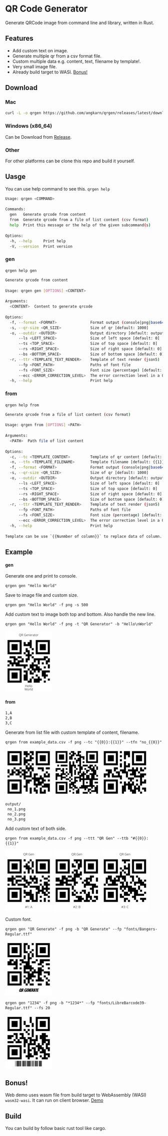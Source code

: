 # QR Code Generator

Generate QRCode image from command line and library, written in Rust.

## Features

- Add custom text on image.
- Generate multiple qr from a csv format file.
- Custom multiple data e.g. content, text, filename by template!.
- Very small image file.
- Already build target to WASI. [Bonus!](#bonus)

## Download

### Mac

```sh
curl -L -o qrgen https://github.com/angkarn/qrgen/releases/latest/download/qrgen-x86_64-apple-darwin && chmod +x qrgen
```

### Windows (x86_64)

Can be Download from [Release](https://github.com/angkarn/qrgen/releases).

### Other

For other platforms can be clone this repo and build it yourself.

## Uasge

You can use help command to see this.
`qrgen help`

```bash
Usage: qrgen <COMMAND>

Commands:
  gen   Generate qrcode from content
  from  Generate qrcode from a file of list content (csv format)
  help  Print this message or the help of the given subcommand(s)

Options:
  -h, --help     Print help
  -V, --version  Print version
```

### gen

`qrgen help gen`

```bash
Generate qrcode from content

Usage: qrgen gen [OPTIONS] <CONTENT>

Arguments:
  <CONTENT>  Content to generate qrcode

Options:
  -f, --format <FORMAT>               Format output (console|png|base64) [default: console]
  -s, --qr-size <QR_SIZE>             Size of qr [default: 1000]
  -o, --outdir <OUTDIR>               Output directory [default: output]
      --ls <LEFT_SPACE>               Size of left space [default: 0]
      --ts <TOP_SPACE>                Size of top space [default: 0]
      --rs <RIGHT_SPACE>              Size of right space [default: 0]
      --bs <BOTTOM_SPACE>             Size of bottom space [default: 0]
  -r, --ttr <TEMPLATE_TEXT_RENDER>    Template of text render (json5)
      --fp <FONT_PATH>                Paths of font file
      --fs <FONT_SIZE>                Font size (percentage) [default: 50]
      --ecc <ERROR_CORRECTION_LEVEL>  The error correction level in a QR Code symbol. (l|m|q|h) [default: m]
  -h, --help                          Print help
```

### from

`qrgen help from`

```bash
Generate qrcode from a file of list content (csv format)

Usage: qrgen from [OPTIONS] <PATH>

Arguments:
  <PATH>  Path file of list content

Options:
  -c, --tc <TEMPLATE_CONTENT>         Template of qr content [default: {{1}}]
  -n, --tfn <TEMPLATE_FILENAME>       Template filename [default: {{1}}]
  -f, --format <FORMAT>               Format output (console|png|base64) [default: console]
  -s, --qr-size <QR_SIZE>             Size of qr [default: 1000]
  -o, --outdir <OUTDIR>               Output directory [default: output]
      --ls <LEFT_SPACE>               Size of left space [default: 0]
      --ts <TOP_SPACE>                Size of top space [default: 0]
      --rs <RIGHT_SPACE>              Size of right space [default: 0]
      --bs <BOTTOM_SPACE>             Size of bottom space [default: 0]
  -r, --ttr <TEMPLATE_TEXT_RENDER>    Template of text render (json5)
      --fp <FONT_PATH>                Paths of font file
      --fs <FONT_SIZE>                Font size (percentage) [default: 50]
      --ecc <ERROR_CORRECTION_LEVEL>  The error correction level in a QR Code symbol. (l|m|q|h) [default: m]
  -h, --help                          Print help

Template can be use `{{Nunmber of column}}` to replace data of column. And use `{{ROW}}` to replace number of row.
```

## Example

#### gen

Generate one and print to console.

```
qrgen gen "Hello World"
```

Save to image file and custom size.

```
qrgen gen "Hello World" -f png -s 500
```

Add custom text to image both top and bottom. Also handle the new line.
```
qrgen gen "Hello World" -f png -t "QR Generator" -b "Hello\nWorld"
```
![qr](https://raw.githubusercontent.com/angkarn/qrgen/main/example/assets/text_top_bottom/qr.jpg)

#### from

```
1,A
2,B
3,C
```

Generate from list file with custom template of content, filename.
```
qrgen from example_data.csv -f png --tc "{{0}}:{{1}}" --tfn "no_{{0}}"
```
![no_1](https://raw.githubusercontent.com/angkarn/qrgen/main/example/assets/template_content_filename/no_1.jpg) ![no_2](https://raw.githubusercontent.com/angkarn/qrgen/main/example/assets/template_content_filename/no_2.jpg) ![no_3](https://raw.githubusercontent.com/angkarn/qrgen/main/example/assets/template_content_filename/no_3.jpg)
```
output/
 no_1.png
 no_2.png
 no_3.png
```

Add custom text of both side.
```
qrgen from example_data.csv -f png --ttt "QR Gen" --ttb "#{{0}}: {{1}}"
```
![1](https://raw.githubusercontent.com/angkarn/qrgen/main/example/assets/list_custom_text/1.jpg) ![2](https://raw.githubusercontent.com/angkarn/qrgen/main/example/assets/list_custom_text/2.jpg) ![3](https://raw.githubusercontent.com/angkarn/qrgen/main/example/assets/list_custom_text/3.jpg)

Custom font.
```
qrgen gen "QR Generate" -f png -b "QR Generate" --fp "fonts/Bangers-Regular.ttf"
```
![qr](https://raw.githubusercontent.com/angkarn/qrgen/main/example/assets/custom_font/qr.jpg)

```
qrgen gen "1234" -f png -b "*1234*" --fp "fonts/LibreBarcode39-Regular.ttf" --fs 20
```
![qr](https://raw.githubusercontent.com/angkarn/qrgen/main/example/assets/custom_font_barcode/qr.jpg)

## Bonus!
Web demo uses wasm file from build target to WebAssembly (WASI) `wasm32-wasi`. It can run on client browser.
[Demo](https://qrgen-rs.pages.dev)

## Build
You can build by follow basic rust tool like cargo.


